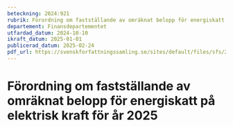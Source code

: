 ```yaml
---
beteckning: 2024:921
rubrik: Förordning om fastställande av omräknat belopp för energiskatt på elektrisk kraft för år 2025
departement: Finansdepartementet
utfardad_datum: 2024-10-10
ikraft_datum: 2025-01-01
publicerad_datum: 2025-02-24
pdf_url: https://svenskforfattningssamling.se/sites/default/files/sfs/2024-10/SFS2024-921.pdf
---
```


# Förordning om fastställande av omräknat belopp för energiskatt på elektrisk kraft för år 2025